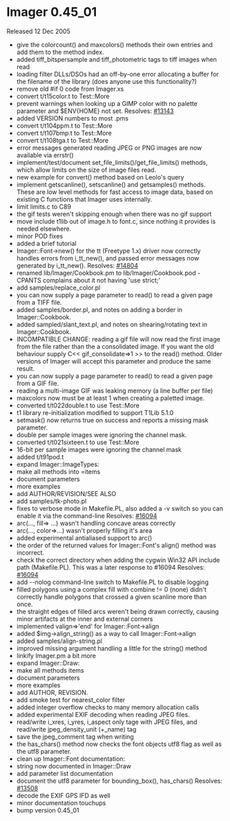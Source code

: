 # Imager 0.45_01

Released 12 Dec 2005

- give the colorcount() and maxcolors() methods their own entries and  add them to the method index.
- added tiff_bitspersample and tiff_photometric tags to tiff images  when read
- loading filter DLLs/DSOs had an off-by-one error allocating a buffer  for the filename of the library (does anyone use this functionality?)
- remove old #if 0 code from Imager.xs
- convert t/t15color.t to Test::More
- prevent warnings when looking up a GIMP color with no palette  parameter and $ENV{HOME} not set.  Resolves: [#13143](https://github.com/tonycoz/imager/isssues/13143)
- added VERSION numbers to most .pms
- convert t/t104ppm.t to Test::More
- convert t/t107bmp.t to Test::More
- convert t/t108tga.t to Test::More
- error messages generated reading JPEG or PNG images are now  available via errstr()
- implement/test/document set_file_limits()/get_file_limits() methods,  which allow limits on the size of image files read.
- new example for convert() method based on Leolo's query
- implement getscanline(), setscanline() and getsamples() methods.  These are low level methods for fast access to image data, based on  existing C functions that Imager uses internally.
- limit limits.c to C89
- the gif tests weren't skipping enough when there was no gif support
- move include t1lib out of image.h to font.c, since nothing it   provides is needed elsewhere.
- minor POD fixes
- added a brief tutorial
- Imager::Font->new() for the tt (Freetype 1.x) driver now correctly  handles errors from i_tt_new(), and passed error messages now   generated by i_tt_new().  Resolves: [#14804](https://github.com/tonycoz/imager/isssues/14804)
- renamed lib/Imager/Cookbook.pm to lib/Imager/Cookbook.pod - CPANTS  complains about it not having 'use strict;'
- add samples/replace_color.pl
- you can now supply a page parameter to read() to read a given page  from a TIFF file.
- added samples/border.pl, and notes on adding a border in   Imager::Cookbook.
- added sampled/slant_text.pl, and notes on shearing/rotating text in  Imager::Cookbook.
- INCOMPATIBLE CHANGE:  reading a gif file will now read the first image from the file rather   than the a consolidated image.  If you want the old behaviour supply  C<< gif_consolidate=>1 >> to the read() method.  Older versions of   Imager will accept this parameter and produce the same result.
- you can now supply a page parameter to read() to read a given page  from a GIF file.
- reading a multi-image GIF was leaking memory (a line buffer per file)
- maxcolors now must be at least 1 when creating a paletted image.
- converted t/t022double.t to use Test::More
- t1 library re-initialization modified to support T1Lib 5.1.0
- setmask() now returns true on success and reports a missing mask  parameter.
- double per sample images were ignoring the channel mask.
- converted t/t021sixteen.t to use Test::More
- 16-bit per sample images were ignoring the channel mask
- added t/t91pod.t
- expand Imager::ImageTypes:
- make all methods into =items
- document parameters
- more examples
- add AUTHOR/REVISION/SEE ALSO
- add samples/tk-photo.pl
- fixes to verbose mode in Makefile.PL, also added a -v switch so you   can enable it via the command-line  Resolves: [#16094](https://github.com/tonycoz/imager/isssues/16094)
- arc(..., fill=> ...) wasn't handling concave areas correctly
- arc(..., color=>...) wasn't properly filling it's area
- added experimental antialiased support to arc()
- the order of the returned values for Imager::Font's align() method  was incorrect.
- check the correct directory when adding the cygwin Win32 API include  path (Makefile.PL).  This was a later response to #16094  Resolves: [#16094](https://github.com/tonycoz/imager/isssues/16094)
- add --nolog command-line switch to Makefile.PL to disable logging
- filled polygons using a complex fill with combine != 0 (none) didn't  correctly handle polygons that crossed a given scanline more than once.
- the straight edges of filled arcs weren't being drawn correctly,   causing minor artifacts at the inner and external corners
- implemented valign=>'end' for Imager::Font->align
- added $img->align_string() as a way to call Imager::Font->align
- added samples/align-string.pl
- improved missing argument handling a little for the string() method
- linkify Imager.pm a bit more
- expand Imager::Draw:
- make all methods items
- document parameters
- more examples
- add AUTHOR, REVISION.
- add smoke test for nearest_color filter
- added integer overflow checks to many memory allocation calls
- added experimental EXIF decoding when reading JPEG files.
- read/write i_xres, i_yres, i_aspect only tage with JPEG files,  and read/write jpeg_density_unit (+_name) tag
- save the jpeg_comment tag when writing
- the has_chars() method now checks the font objects utf8 flag as well   as the utf8 parameter.
- clean up Imager::Font documentation:
- string now documented in Imager::Draw
- add parameter list documentation
- document the utf8 parameter for bounding_box(), has_chars()  Resolves: [#13508](https://github.com/tonycoz/imager/isssues/13508)
- decode the EXIF GPS IFD as well
- minor documentation touchups
- bump version 0.45_01